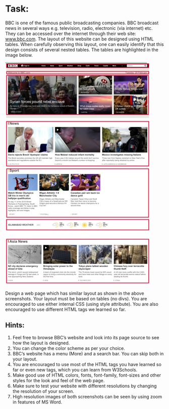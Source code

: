 # Task:
BBC is one of the famous public broadcasting companies. BBC broadcast news in several ways e.g. television, radio, electronic (via internet) etc. They can be accessed over the internet through their web site: www.bbc.com. The layout of this website can be designed using HTML tables. When carefully observing this layout, one can easily identify that this design consists of several nested tables. The tables are highlighted in the image below.

![alt text](https://github.com/rha12/CS344-Web-Engineering/blob/master/Lab_3/images/task_output.png "task_output")

Design a web page which has similar layout as shown in the above screenshots. Your layout must be based on tables (no divs). You are encouraged to use either internal CSS (using style attribute). You are also encouraged to use different HTML tags we learned so far. 
## Hints:
1.	Feel free to browse BBC’s website and look into its page source to see how the layout is designed.
2.	You can change the color scheme as per your choice. 
3.	BBC’s website has a menu (More) and a search bar. You can skip both in your layout.
4.	You are encouraged to use most of the HTML tags you have learned so far or even new tags, which you can learn from W3Schools.
5.	Make good use of HTML colors, fonts, font-family, font-sizes and other styles for the look and feel of the web page.
6.	Make sure to test your website with different resolutions by changing the resolution of your screen.
7.	High resolution images of both screenshots can be seen by using zoom in features of MS Word.
